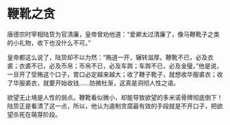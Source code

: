 # 鞭靴之贪

唐德宗时宰相陆贽为官清廉，皇帝曾劝他道：“爱卿太过清廉了，像马鞭靴子之类的小礼物，收下也没什么不可。” 

皇帝都这么说了，陆贽却不以为然：“贿道一开，辗转滋厚。鞭靴不已，必及衣裘；衣裘不已，必及币帛；币帛不已，必及车舆；车舆不已，必及金璧。”他是说，一旦开了受贿这个口子，胃口必定越来越大；收了鞭子靴子，就想收华服裘衣；收了华服裘衣，就要开始收钱……防微杜渐，这真是洞彻人性之语。 

欲望无止境是人性的弱点。鞭靴看似微小，却能导致欲望的多米诺骨牌彻底倒下！陆贽正是看清了这一点，所以，他认为遏制贪腐最有效的手段就是不开口子，把欲望杀死在萌芽阶段。